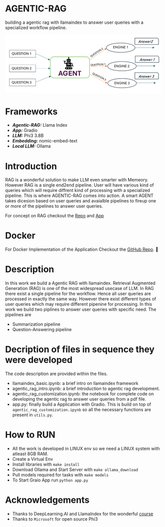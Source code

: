 # AGENTIC-RAG
building a agentic rag with llamaindex to answer user queries with a specialized workflow pipeline.

![alt text](https://github.com/swastikmaiti/AGENTIC-RAG/blob/60c5c4efca56eb535901cbed9b4d2d577712c9b4/agentic_rag-1.png)

# Frameworks
- ***Agentic-RAG:*** Llama Index
- ***App:*** Gradio
- ***LLM:*** Phi3 3.8B
- ***Embedding:*** nomic-embed-text
- ***Local LLM:*** Ollama


# Introduction 
RAG is a wonderful solution to make LLM even smarter with Memeory. However RAG is a single end2end pipeline. User will have various kind of queries which will 
require diffrent kind of processing with a specialized pipeline. This is where AGENTIC-RAG comes into action. A smart AGENT takes dicesion based on user queries and avaialble pipelines to 
fireup one or more of the pipelines to answer user queries.

For concept on RAG checkout the [Repo](https://github.com/swastikmaiti/digital_research_guide.git) and [App](https://huggingface.co/spaces/SwastikM/RA)

# Docker 
For Docker Implementation of the Application Checkout the [GitHub Repo](https://github.com/swastikmaiti/AGENTIC-RAG-DOCKER.git). 🚛


# Description
In this work we build a Agentic RAG with llamaindex. Retrieval Augmented Generation (RAG) is one of the most widespread usecase of LLM.
In RAG there exist a single pipeline for the workflow. Hence all user queries are processed in exactly the same way. However there exist different types 
of user queries which may require different pipenine for processing. In this work we build two piplines to answer user queries with specific need. The pipelines are
- Summarization pipeline
- Question-Answering pipeline

# Decription of files in sequence they were developed
The code description are provided within the files.
- llamaindex_basic.ipynb: a brief intro on llamaindex framework
- agentic_rag_intro.ipynb: a brief introduction to agentic rag development.
- agentic_rag_customization.ipynb: the notebook for complete code on developing the agentic rag to answer user queries from a pdf file.
- app.py: finally build a Application with Gradio. This is build on top of `agentic_rag_customization.ipynb` so all the necessary functions are present in `utils.py`.

# How to RUN
- All the work is developed in LINUX env so we need a LINUX system with atleast 8GB RAM.
- Create a Virtual Env
- Install libraries with `make install`
- Download Ollama and Start Server with `make ollama_download`
- Pull models required for tasks with `make models`
- To Start Graio App run `python app.py`

# Acknowledgements
- Thanks to DeepLearning.AI and LlamaIndex for the wonderful [course](https://www.deeplearning.ai/short-courses/building-agentic-rag-with-llamaindex/?utm_campaign=llamaindexC2-launch&utm_medium=headband&utm_source=dlai-homepage)
- Thanks to `Microsoft` for open source Phi3

